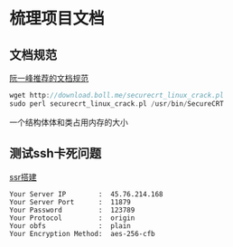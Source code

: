 # 梳理项目文档

##  文档规范

[阮一峰推荐的文档规范](https://github.com/ruanyf/document-style-guide)



```c++
wget http://download.boll.me/securecrt_linux_crack.pl
sudo perl securecrt_linux_crack.pl /usr/bin/SecureCRT
```

一个结构体体和类占用内存的大小

## 测试ssh卡死问题

[ssr搭建](https://segmentfault.com/a/1190000019966622?utm_source=tag-newest)

```shell
Your Server IP        :  45.76.214.168 
Your Server Port      :  11879 
Your Password         :  123789 
Your Protocol         :  origin 
Your obfs             :  plain 
Your Encryption Method:  aes-256-cfb 
```

